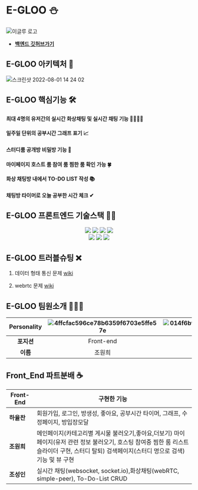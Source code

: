 # E-GLOO ⛄
![이글루 로고](https://user-images.githubusercontent.com/86911858/183428943-45533943-fed1-4933-9f0d-912161ddaf03.png)

* <a href="https://github.com/JumukWang/LastProject"> **백엔드 깃허브가기** </a>

## E-GLOO 아키텍처 🌈
![스크린샷 2022-08-01 14 24 02](https://user-images.githubusercontent.com/96240712/182083770-a15da7a1-6479-4107-adf0-c48557eacc0f.png)

## E-GLOO 핵심기능 🛠

#### 최대 4명의 유저간의 실시간 화상채팅 및 실시간 채팅 기능 👨‍👨‍👦‍👦

#### 일주일 단위의 공부시간 그래프 표기 📈

#### 스터디룸 공개방 비밀방 기능 🚪

#### 마이페이지 호스트 룸 참여 룸 찜한 룸 확인 가능 🍀

#### 화상 채팅방 내에서 TO-DO LIST 작성 📚

#### 채팅방 타이머로 오늘 공부한 시간 체크 ✔


## E-GLOO 프론트엔드 기술스택 🧑‍💻

<div align=center>
<img src="https://img.shields.io/badge/react-black?style=for-the-badge&logo=react&logoColor=blue">
<img src="https://img.shields.io/badge/redux-tookit-light black?style=for-the-badge&logoredux&logoColor=blue">
<img src="https://img.shields.io/badge/webRTC-white?style=for-the-badge&logo=webRTC&logoColor=blue">
<img src="https://img.shields.io/badge/socketio-black?style=for-the-badge&logo=socket.io&logoColor=white">
  <br>
<img src="https://img.shields.io/badge/amazonaws-green?style=for-the-badge&logo=amazonaws&logoColor=grey">
<img src="https://img.shields.io/badge/github-181717?style=for-the-badge&logo=github&logoColor=grey">
<img src="https://img.shields.io/badge/git-F05032?style=for-the-badge&logo=git&logoColor=grey">

</div>

## E-GLOO 트러블슈팅 ❌
1. 데이터 형태 통신 문제 <a href="https://github.com/idojustdoit/realproject/wiki/1.-%EB%8D%B0%EC%9D%B4%ED%84%B0-%ED%98%95%ED%83%9C-%ED%86%B5%EC%8B%A0-%EB%AC%B8%EC%A0%9C">wiki</a>

2. webrtc 문제 <a href="https://github.com/idojustdoit/realproject/wiki/2.-webrtc-%EB%AC%B8%EC%A0%9C">wiki</a>




## E-GLOO 팀원소개 👨‍👨‍👦

|  Personality  |![4ffcfac596ce78b6359f6703e5ffe57e](https://user-images.githubusercontent.com/107375500/182104419-9c0bc974-77b0-48d8-beeb-98574f881577.jpg)|![014f6bf2dccf97d1cfc97dff79b028e182f3bd8c9735553d03f6f982e10ebe70](https://user-images.githubusercontent.com/107375500/182104497-2989dd73-d46a-4e31-ab60-1e1ed72f9244.png)|![a2a82850f6db5ee6033c48f55d5e15a7a88f7b2cbb72be0bdfff91ad65b168ab](https://user-images.githubusercontent.com/107375500/182133022-3629d622-334f-4ec5-a2bc-52dc932cb6ad.png)|![a2a82850f6db5ee6033c48f55d5e15a7113e2bd2b7407c8202a97d2241a96625](https://user-images.githubusercontent.com/107375500/182132932-59de69d6-a4be-4bcb-afae-0d457ffc840c.png)|
|:----:|:---:|:---:|:---:|:---:|
|  **포지션**  |Front-end|Front-end|Front-end|Designer|
|  **이름**  |조원희|하율찬|조성인|기영석|

## Front_End 파트분배 ☕


|  Front-End  | 구현한 기능 |
| ------------ | ------------------------------------------------- |
| **하율찬** | 회원가입, 로그인, 방생성, 좋아요, 공부시간 타이머, 그래프, 수정페이지, 방입장모달              |
| **조원희** | 메인페이지(카테고리별 게시물 불러오기,좋아요,더보기) 마이페이지(유저 관련 정보 불러오기, 호스팅 참여중 찜한 룸 리스트 슬라이더 구현, 스터디 탈퇴) 검색페이지(스터디 명으로 검색) 기능 및 뷰 구현   |
| **조성인** | 실시간 채팅(websocket, socket.io),화상채팅(webRTC, simple-peer), To-Do-List CRUD   |


